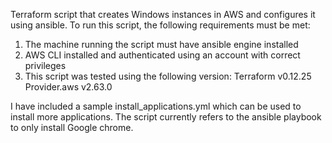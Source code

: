 Terraform script that creates Windows instances in AWS and configures it using ansible.
To run this script, the following requirements must be met:
1. The machine running the script must have ansible engine installed
2. AWS CLI installed and authenticated using an account with correct privileges
3. This script was tested using the following version:
    Terraform v0.12.25
    Provider.aws v2.63.0

I have included a sample install_applications.yml which can be used to install more applications. The script currently refers to the ansible playbook to only install Google chrome.